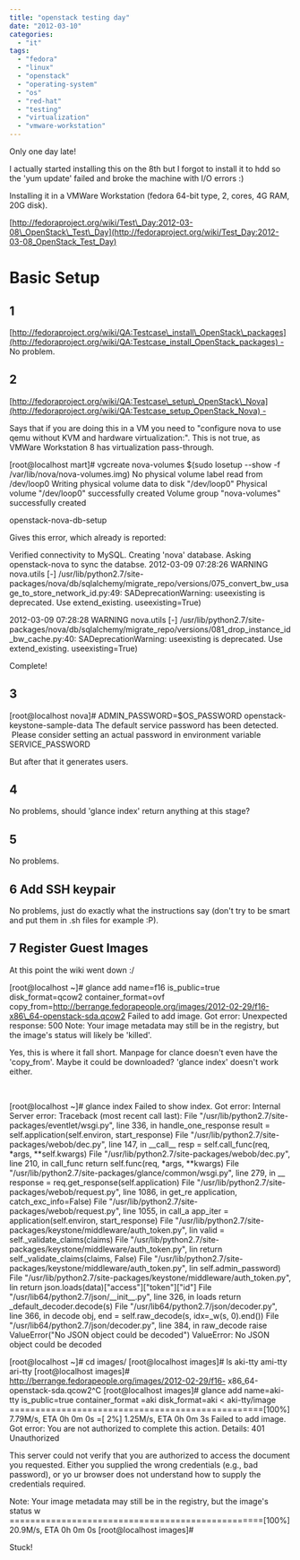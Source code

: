 ```yaml
---
title: "openstack testing day"
date: "2012-03-10"
categories: 
  - "it"
tags: 
  - "fedora"
  - "linux"
  - "openstack"
  - "operating-system"
  - "os"
  - "red-hat"
  - "testing"
  - "virtualization"
  - "vmware-workstation"
---
```


Only one day late!

I actually started installing this on the 8th but I forgot to install it to hdd so the 'yum update' failed and broke the machine with I/O errors :)

Installing it in a VMWare Workstation (fedora 64-bit type, 2, cores, 4G RAM, 20G disk).

[http://fedoraproject.org/wiki/Test\_Day:2012-03-08\_OpenStack\_Test\_Day](http://fedoraproject.org/wiki/Test_Day:2012-03-08_OpenStack_Test_Day)

# Basic Setup

## 1

[http://fedoraproject.org/wiki/QA:Testcase\_install\_OpenStack\_packages](http://fedoraproject.org/wiki/QA:Testcase_install_OpenStack_packages) - No problem.

## 2

[http://fedoraproject.org/wiki/QA:Testcase\_setup\_OpenStack\_Nova](http://fedoraproject.org/wiki/QA:Testcase_setup_OpenStack_Nova) -

Says that if you are doing this in a VM you need to "configure nova to use qemu without KVM and hardware virtualization:". This is not true, as VMWare Workstation 8 has virtualization pass-through.

\[root@localhost mart\]# vgcreate nova-volumes $(sudo losetup --show -f /var/lib/nova/nova-volumes.img)
  No physical volume label read from /dev/loop0
  Writing physical volume data to disk "/dev/loop0"
  Physical volume "/dev/loop0" successfully created
  Volume group "nova-volumes" successfully created

openstack-nova-db-setup

Gives this error, which already is reported:

Verified connectivity to MySQL.
Creating 'nova' database.
Asking openstack-nova to sync the databse.
2012-03-09 07:28:26 WARNING nova.utils \[-\] /usr/lib/python2.7/site-packages/nova/db/sqlalchemy/migrate\_repo/versions/075\_convert\_bw\_usage\_to\_store\_network\_id.py:49: SADeprecationWarning: useexisting is deprecated.  Use extend\_existing.
  useexisting=True)

2012-03-09 07:28:28 WARNING nova.utils \[-\] /usr/lib/python2.7/site-packages/nova/db/sqlalchemy/migrate\_repo/versions/081\_drop\_instance\_id\_bw\_cache.py:40: SADeprecationWarning: useexisting is deprecated.  Use extend\_existing.
  useexisting=True)

Complete!

## 3

\[root@localhost nova\]# ADMIN\_PASSWORD=$OS\_PASSWORD openstack-keystone-sample-data
The default service password has been detected.  Please consider
setting an actual password in environment variable SERVICE\_PASSWORD

But after that it generates users.

## 4

No problems, should 'glance index' return anything at this stage?

## 5

No problems.

## 6 Add SSH keypair

No problems, just do exactly what the instructions say (don't try to be smart and put them in .sh files for example :P).

## 7 Register Guest Images

At this point the wiki went down :/

\[root@localhost ~\]# glance add name=f16 is\_public=true disk\_format=qcow2 container\_format=ovf copy\_from=http://berrange.fedorapeople.org/images/2012-02-29/f16-x86\_64-openstack-sda.qcow2
Failed to add image. Got error:
Unexpected response: 500
Note: Your image metadata may still be in the registry, but the image's status will likely be 'killed'.

Yes, this is where it fall short. Manpage for clance doesn't even have the 'copy\_from'. Maybe it could be downloaded? 'glance index' doesn't work either.

 

\[root@localhost ~\]# glance index
Failed to show index. Got error:
Internal Server error: Traceback (most recent call last):
  File "/usr/lib/python2.7/site-packages/eventlet/wsgi.py", line 336, in handle\_one\_response
    result = self.application(self.environ, start\_response)
  File "/usr/lib/python2.7/site-packages/webob/dec.py", line 147, in \_\_call\_\_
    resp = self.call\_func(req, \*args, \*\*self.kwargs)
  File "/usr/lib/python2.7/site-packages/webob/dec.py", line 210, in call\_func
    return self.func(req, \*args, \*\*kwargs)
  File "/usr/lib/python2.7/site-packages/glance/common/wsgi.py", line 279, in \_\_
    response = req.get\_response(self.application)
  File "/usr/lib/python2.7/site-packages/webob/request.py", line 1086, in get\_re
    application, catch\_exc\_info=False)
  File "/usr/lib/python2.7/site-packages/webob/request.py", line 1055, in call\_a
    app\_iter = application(self.environ, start\_response)
  File "/usr/lib/python2.7/site-packages/keystone/middleware/auth\_token.py", lin
    valid = self.\_validate\_claims(claims)
  File "/usr/lib/python2.7/site-packages/keystone/middleware/auth\_token.py", lin
    return self.\_validate\_claims(claims, False)
  File "/usr/lib/python2.7/site-packages/keystone/middleware/auth\_token.py", lin
    self.admin\_password)
  File "/usr/lib/python2.7/site-packages/keystone/middleware/auth\_token.py", lin
    return json.loads(data)\["access"\]\["token"\]\["id"\]
  File "/usr/lib64/python2.7/json/\_\_init\_\_.py", line 326, in loads
    return \_default\_decoder.decode(s)
  File "/usr/lib64/python2.7/json/decoder.py", line 366, in decode
    obj, end = self.raw\_decode(s, idx=\_w(s, 0).end())
  File "/usr/lib64/python2.7/json/decoder.py", line 384, in raw\_decode
    raise ValueError("No JSON object could be decoded")
ValueError: No JSON object could be decoded

\[root@localhost ~\]# cd images/
\[root@localhost images\]# ls
aki-tty  ami-tty  ari-tty
\[root@localhost images\]# http://berrange.fedorapeople.org/images/2012-02-29/f16- x86\_64-openstack-sda.qcow2^C
\[root@localhost images\]# glance add name=aki-tty is\_public=true container\_format                                                                                        =aki disk\_format=aki < aki-tty/image
=================================================\[100%\] 7.79M/s, ETA  0h  0m  0s
=\[  2%\]                                                 1.25M/s, ETA  0h  0m  3s                                                                                        Failed to add image. Got error:
You are not authorized to complete this action.
Details: 401 Unauthorized

This server could not verify that you are authorized to access the document you                                                                                         requested. Either you supplied the wrong credentials (e.g., bad password), or yo                                                                                        ur browser does not understand how to supply the credentials required.

Note: Your image metadata may still be in the registry, but the image's status w                                                                                        =================================================\[100%\] 20.9M/s, ETA  0h  0m  0s
\[root@localhost images\]#

Stuck!
